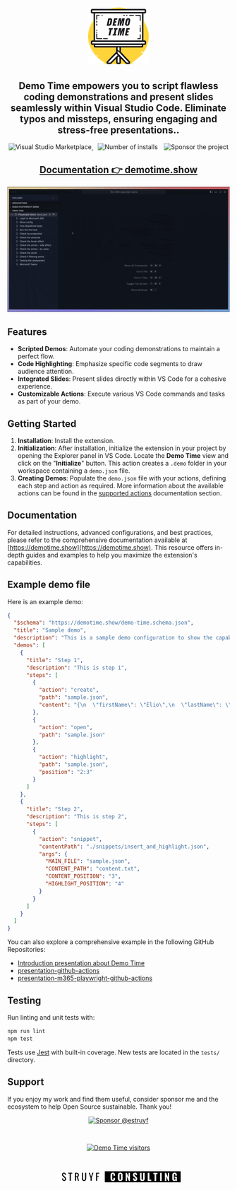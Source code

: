 <h1 align="center">
  <img alt="Demo Time" src="./assets/logo/demotime.png">
</h1>

<h2 align="center">Demo Time empowers you to script flawless coding demonstrations and present slides seamlessly within Visual Studio Code. Eliminate typos and missteps, ensuring engaging and stress-free presentations..</h2>

<p align="center">
  <a href="https://marketplace.visualstudio.com/items?itemName=eliostruyf.vscode-demo-time" title="Check it out on the Visual Studio Marketplace">
    <img src="https://vscode-marketplace-badge.vercel.app/api/badge/version/eliostruyf.vscode-demo-time?style=flat-square" alt="Visual Studio Marketplace" style="display: inline-block" />
  </a>

  <img src="https://vscode-marketplace-badge.vercel.app/api/badge/installs/eliostruyf.vscode-demo-time?style=flat-square" alt="Number of installs"  style="display: inline-block;margin-left:10px" />

  <a href="https://github.com/sponsors/estruyf" title="Become a sponsor" style="margin-left:10px">
    <img src="https://img.shields.io/github/sponsors/estruyf?color=%23CE2E7C&logo=github&style=flat-square" alt="Sponsor the project" style="display: inline-block" />
  </a>
</p>

<h2 align="center">
  <a href="https://demotime.show/" title="Demo Time Documentation">
    Documentation 👉 demotime.show
  </a>
</h2>

<p align="center">
  <img alt="Demo Time" src="./assets/demotime.gif">
</p>

## Features

- **Scripted Demos**: Automate your coding demonstrations to maintain a perfect flow.​
- **Code Highlighting**: Emphasize specific code segments to draw audience attention.​
- **Integrated Slides**: Present slides directly within VS Code for a cohesive experience.​
- **Customizable Actions**: Execute various VS Code commands and tasks as part of your demo.

## Getting Started

1. **Installation**: Install the extension.​
2. **Initialization**: After installation, initialize the extension in your project by opening the
   Explorer panel in VS Code. Locate the **Demo Time** view and click on the "**Initialize**"
   button. This action creates a `.demo` folder in your workspace containing a `demo.json` file.​
3. **Creating Demos**: Populate the `demo.json` file with your actions, defining each step and
   action as required.​ More information about the available actions can be found in the
   [supported actions](https://demotime.show/actions/) documentation section.

## Documentation

For detailed instructions, advanced configurations, and best practices, please refer to the
comprehensive documentation available at [https://demotime.show](https://demotime.show). This
resource offers in-depth guides and examples to help you maximize the extension's capabilities.

## Example demo file

Here is an example demo:

```json
{
  "$schema": "https://demotime.show/demo-time.schema.json",
  "title": "Sample demo",
  "description": "This is a sample demo configuration to show the capabilities of the extension.",
  "demos": [
    {
      "title": "Step 1",
      "description": "This is step 1",
      "steps": [
        {
          "action": "create",
          "path": "sample.json",
          "content": "{\n  \"firstName\": \"Elio\",\n  \"lastName\": \"Struyf\"\n}"
        },
        {
          "action": "open",
          "path": "sample.json"
        },
        {
          "action": "highlight",
          "path": "sample.json",
          "position": "2:3"
        }
      ]
    },
    {
      "title": "Step 2",
      "description": "This is step 2",
      "steps": [
        {
          "action": "snippet",
          "contentPath": "./snippets/insert_and_highlight.json",
          "args": {
            "MAIN_FILE": "sample.json",
            "CONTENT_PATH": "content.txt",
            "CONTENT_POSITION": "3",
            "HIGHLIGHT_POSITION": "4"
          }
        }
      ]
    }
  ]
}
```

You can also explore a comprehensive example in the following GitHub Repositories:

- [Introduction presentation about Demo Time](https://github.com/estruyf/demo-time-presentation)
- [presentation-github-actions](https://github.com/estruyf/presentation-github-actions)
- [presentation-m365-playwright-github-actions](https://github.com/estruyf/presentation-m365-playwright-github-actions)

## Testing

Run linting and unit tests with:

```bash
npm run lint
npm test
```

Tests use [Jest](https://jestjs.io/) with built-in coverage. New tests are located in the `tests/`
directory.

## Support

If you enjoy my work and find them useful, consider sponsor me and the ecosystem to help Open Source
sustainable. Thank you!

<p align="center">
  <a href="https://github.com/sponsors/estruyf" title="Sponsor Elio Struyf" target="_blank">
    <img src="https://img.shields.io/badge/Sponsor-Elio%20Struyf%20%E2%9D%A4-%23fe8e86?logo=GitHub&style=flat-square" height="25px" alt="Sponsor @estruyf" />
  </a>
</p>

<br />

<p align="center">
  <a href="https://visitorbadge.io/status?path=https%3A%2F%2Fgithub.com%2Festruyf%2Fvscode-demo-time">
    <img src="https://api.visitorbadge.io/api/visitors?path=https%3A%2F%2Fgithub.com%2Festruyf%2Fvscode-demo-time&labelColor=%23555555&countColor=%2397ca00" height="25px" alt="Demo Time visitors" />
  </a>
</p>

<br />

<p align="center">
  <a href="https://struyfconsulting.com" title="Hire Elio Struyf via Struyf Consulting" target="_blank">
    <img src="./assets/struyf-consulting.webp" height="25px" alt="Struyf Consulting Logo" />
  </a>
</p>
